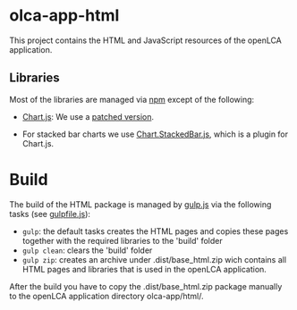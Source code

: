 # olca-app-html
This project contains the HTML and JavaScript resources of the openLCA 
application.

## Libraries
Most of the libraries are managed via [npm](https://www.npmjs.com/) except of
the following:

* [Chart.js](http://www.chartjs.org/): We use a 
  [patched version](https://github.com/msrocka/Chart.js). 

* For stacked bar charts we use 
  [Chart.StackedBar.js](https://github.com/Regaddi/Chart.StackedBar.js), 
  which is a plugin for Chart.js.

# Build
The build of the HTML package is managed by [gulp.js](http://gulpjs.com/) via
the following tasks (see [gulpfile.js](./gulpfile.js)):

* `gulp`: the default tasks creates the HTML pages and copies these pages together
  with the required libraries to the 'build' folder
* `gulp clean`: clears the 'build' folder
* `gulp zip`: creates an archive under .dist/base_html.zip wich contains all HTML 
  pages and libraries that is used in the openLCA application. 

After the build you have to copy the .dist/base_html.zip package manually to the
openLCA application directory olca-app/html/.
